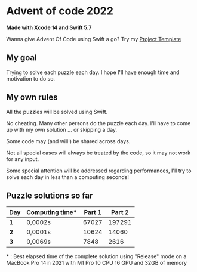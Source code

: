 # Advent of code 2022
**Made with Xcode 14 and Swift 5.7**

Wanna give Advent Of Code using Swift a go? Try my [Project Template](https://github.com/Dean151/AoC-Swift-Template)

## My goal
Trying to solve each puzzle each day.
I hope I'll have enough time and motivation to do so.

## My own rules

All the puzzles will be solved using Swift.

No cheating. Many other persons do the puzzle each day.
I'll have to come up with my own solution ... or skipping a day.

Some code may (and will!) be shared across days.

Not all special cases will always be treated by the code, so it may not work for any input.

Some special attention will be addressed regarding performances, I'll try to solve each day in less than a computing seconds!

## Puzzle solutions so far

| Day    | Computing time\* | Part 1  | Part 2  |
|--------|------------------|---------|---------|
| **1**  | 0,0002s          | 67027   | 197291  |
| **2**  | 0,0001s          | 10624   | 14060   |
| **3**  | 0,0069s          | 7848    | 2616    |

\* : Best elapsed time of the complete solution using "Release" mode on a MacBook Pro 14in 2021 with M1 Pro 10 CPU 16 GPU and 32GB of memory
